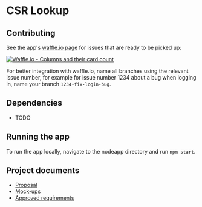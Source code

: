 # CSR Lookup

## Contributing
See the app's [waffle.io page](https://waffle.io/lbraun/csr_lookup) for issues that are ready to be picked up:

[![Waffle.io - Columns and their card count](https://badge.waffle.io/lbraun/csr_lookup.svg?columns=all)](http://waffle.io/lbraun/csr_lookup)

For better integration with waffle.io, name all branches using the relevant issue number, for example for issue number 1234 about a bug when logging in, name your branch `1234-fix-login-bug`.

## Dependencies
- TODO

## Running the app
To run the app locally, navigate to the nodeapp directory and run `npm start`.

## Project documents
- [Proposal](https://github.com/lbraun/csr_lookup/blob/master/proposal.md)
- [Mock-ups](https://github.com/lbraun/csr_lookup/blob/master/mockups.pdf)
- [Approved requirements](https://github.com/lbraun/csr_lookup/blob/master/requirements.md)